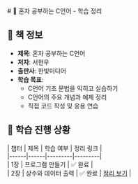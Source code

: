﻿﻿# 📘 혼자 공부하는 C언어 - 학습 정리  

## 📖 책 정보  
- **제목**: 혼자 공부하는 C언어  
- **저자**: 서현우  
- **출판사**: 한빛미디어  
- **학습 목표**:  
  - C언어 기초 문법을 익히고 실습하기  
  - C언어의 주요 개념과 예제 정리  
  - 직접 코드 작성 및 응용 연습  

## 📌 학습 진행 상황  
| 챕터 | 제목 | 학습 여부 | 정리 링크 |<br/>
|------|------|---------|---------|<br/>
| 1장 | 프로그램 만들기 | ✅ 완료 |<br/>
| 2장 | 상수와 데이터 출력 | ✅ 완료 | [정리 보기](./Chapter2/Chapter2.md) |<br/>


